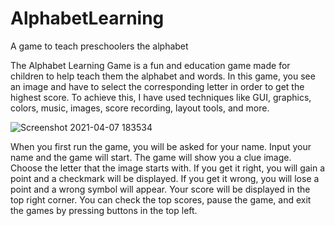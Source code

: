 # AlphabetLearning
A game to teach preschoolers the alphabet

The Alphabet Learning Game is a fun and education game made for children to help teach them the alphabet and words. In this game, you see an image and have to select the corresponding letter in order to get the highest score. 
To achieve this, I have used techniques like GUI, graphics, colors, music, images, score recording, layout tools, and more.

![Screenshot 2021-04-07 183534](https://user-images.githubusercontent.com/66182289/113955196-1e2a1c00-97d0-11eb-8e3c-52ed503faf0f.jpg)


When you first run the game, you will be asked for your name. Input your name and the game will start. The game will show you a clue image. Choose the letter that the image starts with. If you get it right, you will gain a point and a checkmark will be displayed. If you get it wrong, you will lose a point and a wrong symbol will appear. Your score will be displayed in the top right corner. You can check the top scores, pause the game, and exit the games by pressing buttons in the top left.
